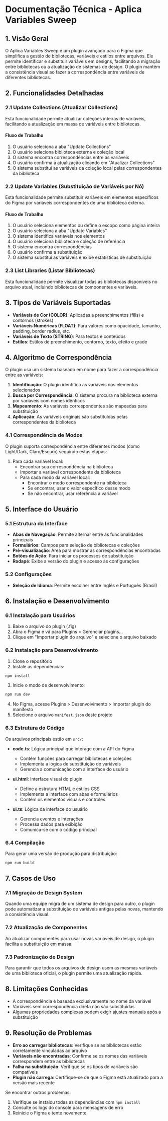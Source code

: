 # Documentação Técnica - Aplica Variables Sweep

## 1. Visão Geral

O Aplica Variables Sweep é um plugin avançado para o Figma que simplifica a gestão de bibliotecas, variáveis e estilos entre arquivos. Ele permite identificar e substituir variáveis em designs, facilitando a migração entre bibliotecas ou a atualização de sistemas de design. O plugin mantém a consistência visual ao fazer a correspondência entre variáveis de diferentes bibliotecas.

## 2. Funcionalidades Detalhadas

### 2.1 Update Collections (Atualizar Collections)

Esta funcionalidade permite atualizar coleções inteiras de variáveis, facilitando a atualização em massa de variáveis entre bibliotecas.

#### Fluxo de Trabalho

1. O usuário seleciona a aba "Update Collections"
2. O usuário seleciona biblioteca externa e coleção local
3. O sistema encontra correspondências entre as variáveis
4. O usuário confirma a atualização clicando em "Atualizar Collections"
5. O sistema substitui as variáveis da coleção local pelas correspondentes da biblioteca

### 2.2 Update Variables (Substituição de Variáveis por Nó)

Esta funcionalidade permite substituir variáveis em elementos específicos do Figma por variáveis correspondentes de uma biblioteca externa.

#### Fluxo de Trabalho

1. O usuário seleciona elementos ou define o escopo como página inteira
2. O usuário seleciona a aba "Update Variables"
3. O sistema identifica variáveis nos elementos
4. O usuário seleciona biblioteca e coleção de referência
5. O sistema encontra correspondências
6. O usuário confirma a substituição
7. O sistema substitui as variáveis e exibe estatísticas de substituição

### 2.3 List Libraries (Listar Bibliotecas)

Esta funcionalidade permite visualizar todas as bibliotecas disponíveis no arquivo atual, incluindo bibliotecas de componentes e variáveis.

## 3. Tipos de Variáveis Suportadas

- **Variáveis de Cor (COLOR)**: Aplicadas a preenchimentos (fills) e contornos (strokes)
- **Variáveis Numéricas (FLOAT)**: Para valores como opacidade, tamanho, padding, border radius, etc.
- **Variáveis de Texto (STRING)**: Para textos e conteúdos
- **Estilos**: Estilos de preenchimento, contorno, texto, efeito e grade

## 4. Algoritmo de Correspondência

O plugin usa um sistema baseado em nome para fazer a correspondência entre as variáveis:

1. **Identificação**: O plugin identifica as variáveis nos elementos selecionados
2. **Busca por Correspondência**: O sistema procura na biblioteca externa por variáveis com nomes idênticos
3. **Mapeamento**: As variáveis correspondentes são mapeadas para substituição
4. **Aplicação**: As variáveis originais são substituídas pelas correspondentes da biblioteca

### 4.1 Correspondência de Modos

O plugin suporta correspondência entre diferentes modos (como Light/Dark, Claro/Escuro) seguindo estas etapas:

1. Para cada variável local:
   - Encontrar sua correspondência na biblioteca
   - Importar a variável correspondente da biblioteca
   - Para cada modo da variável local:
     - Encontrar o modo correspondente na biblioteca
     - Se encontrar, usar o valor específico desse modo
     - Se não encontrar, usar referência à variável

## 5. Interface do Usuário

### 5.1 Estrutura da Interface

- **Abas de Navegação**: Permite alternar entre as funcionalidades principais
- **Formulários**: Campos para seleção de bibliotecas e coleções
- **Pré-visualização**: Área para mostrar as correspondências encontradas
- **Botões de Ação**: Para iniciar os processos de substituição
- **Rodapé**: Exibe a versão do plugin e acesso às configurações

### 5.2 Configurações

- **Seleção de Idioma**: Permite escolher entre Inglês e Português (Brasil)

## 6. Instalação e Desenvolvimento

### 6.1 Instalação para Usuários

1. Baixe o arquivo do plugin (.fig)
2. Abra o Figma e vá para Plugins > Gerenciar plugins...
3. Clique em "Importar plugin do arquivo" e selecione o arquivo baixado

### 6.2 Instalação para Desenvolvimento

1. Clone o repositório
2. Instale as dependências:
```bash
npm install
```

3. Inicie o modo de desenvolvimento:
```bash
npm run dev
```

4. No Figma, acesse Plugins > Desenvolvimento > Importar plugin do manifesto
5. Selecione o arquivo `manifest.json` deste projeto

### 6.3 Estrutura do Código

Os arquivos principais estão em `src/`:

- **code.ts**: Lógica principal que interage com a API do Figma
  - Contém funções para carregar bibliotecas e coleções
  - Implementa a lógica de substituição de variáveis
  - Gerencia a comunicação com a interface do usuário

- **ui.html**: Interface visual do plugin
  - Define a estrutura HTML e estilos CSS
  - Implementa a interface com abas e formulários
  - Contém os elementos visuais e controles

- **ui.ts**: Lógica da interface do usuário
  - Gerencia eventos e interações
  - Processa dados para exibição
  - Comunica-se com o código principal

### 6.4 Compilação

Para gerar uma versão de produção para distribuição:

```bash
npm run build
```

## 7. Casos de Uso

### 7.1 Migração de Design System

Quando uma equipe migra de um sistema de design para outro, o plugin pode automatizar a substituição de variáveis antigas pelas novas, mantendo a consistência visual.

### 7.2 Atualização de Componentes

Ao atualizar componentes para usar novas variáveis de design, o plugin facilita a substituição em massa.

### 7.3 Padronização de Design

Para garantir que todos os arquivos de design usem as mesmas variáveis de uma biblioteca oficial, o plugin permite uma atualização rápida.

## 8. Limitações Conhecidas

- A correspondência é baseada exclusivamente no nome da variável
- Variáveis sem correspondência direta não são substituídas
- Algumas propriedades complexas podem exigir ajustes manuais após a substituição

## 9. Resolução de Problemas

- **Erro ao carregar bibliotecas**: Verifique se as bibliotecas estão corretamente vinculadas ao arquivo
- **Variáveis não encontradas**: Confirme se os nomes das variáveis correspondem entre as bibliotecas
- **Falha na substituição**: Verifique se os tipos de variáveis são compatíveis
- **Plugin não carrega**: Certifique-se de que o Figma está atualizado para a versão mais recente

Se encontrar outros problemas:

1. Verifique se instalou todas as dependências com `npm install`
2. Consulte os logs do console para mensagens de erro
3. Reinicie o Figma e tente novamente